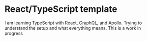 # React/TypeScript template

I am learning TypeScript with React, GraphQL, and Apollo. Trying to understand the setup and what everything means. This is a work in progress